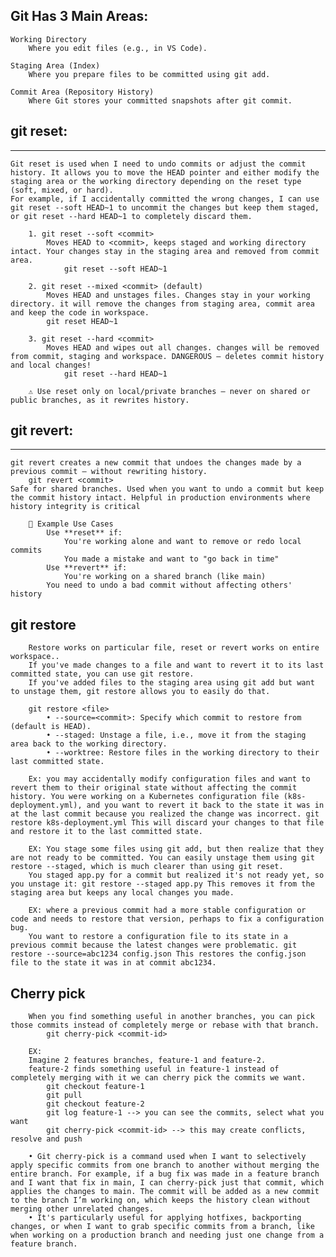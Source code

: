 ## Git Has 3 Main Areas:
    Working Directory
        Where you edit files (e.g., in VS Code).

    Staging Area (Index)
        Where you prepare files to be committed using git add.

    Commit Area (Repository History)
        Where Git stores your committed snapshots after git commit.

## git reset:
-------------
    Git reset is used when I need to undo commits or adjust the commit history. It allows you to move the HEAD pointer and either modify the staging area or the working directory depending on the reset type (soft, mixed, or hard). 
    For example, if I accidentally committed the wrong changes, I can use git reset --soft HEAD~1 to uncommit the changes but keep them staged, or git reset --hard HEAD~1 to completely discard them.
            
        1. git reset --soft <commit>
            Moves HEAD to <commit>, keeps staged and working directory intact. Your changes stay in the staging area and removed from commit area. 
                git reset --soft HEAD~1

        2. git reset --mixed <commit> (default)
            Moves HEAD and unstages files. Changes stay in your working directory. it will remove the changes from staging area, commit area and keep the code in workspace.
            git reset HEAD~1

        3. git reset --hard <commit>
            Moves HEAD and wipes out all changes. changes will be removed from commit, staging and workspace. DANGEROUS — deletes commit history and local changes!
                git reset --hard HEAD~1

        ⚠️ Use reset only on local/private branches — never on shared or public branches, as it rewrites history.

## git revert:
-------------
    git revert creates a new commit that undoes the changes made by a previous commit — without rewriting history.
        git revert <commit>
    Safe for shared branches. Used when you want to undo a commit but keep the commit history intact. Helpful in production environments where history integrity is critical

        🧠 Example Use Cases
            Use **reset** if:
                You're working alone and want to remove or redo local commits
                You made a mistake and want to "go back in time"
            Use **revert** if:
                You're working on a shared branch (like main)
            You need to undo a bad commit without affecting others' history

## git restore  

        Restore works on particular file, reset or revert works on entire workspace..
        If you've made changes to a file and want to revert it to its last committed state, you can use git restore. 
        If you've added files to the staging area using git add but want to unstage them, git restore allows you to easily do that.
        
        git restore <file>
            • --source=<commit>: Specify which commit to restore from (default is HEAD).
            • --staged: Unstage a file, i.e., move it from the staging area back to the working directory.
            • --worktree: Restore files in the working directory to their last committed state.
            
        Ex: you may accidentally modify configuration files and want to revert them to their original state without affecting the commit history. You were working on a Kubernetes configuration file (k8s-deployment.yml), and you want to revert it back to the state it was in at the last commit because you realized the change was incorrect. git restore k8s-deployment.yml This will discard your changes to that file and restore it to the last committed state.

        EX: You stage some files using git add, but then realize that they are not ready to be committed. You can easily unstage them using git restore --staged, which is much clearer than using git reset.
        You staged app.py for a commit but realized it's not ready yet, so you unstage it: git restore --staged app.py This removes it from the staging area but keeps any local changes you made.
        
        EX: where a previous commit had a more stable configuration or code and needs to restore that version, perhaps to fix a configuration bug.
        You want to restore a configuration file to its state in a previous commit because the latest changes were problematic. git restore --source=abc1234 config.json This restores the config.json file to the state it was in at commit abc1234.

## Cherry pick 

        When you find something useful in another branches, you can pick those commits instead of completely merge or rebase with that branch.
            git cherry-pick <commit-id>
        
        EX:
        Imagine 2 features branches, feature-1 and feature-2. 
        feature-2 finds something useful in feature-1 instead of completely merging with it we can cherry pick the commits we want.
            git checkout feature-1
            git pull
            git checkout feature-2
            git log feature-1 --> you can see the commits, select what you want
            git cherry-pick <commit-id> --> this may create conflicts, resolve and push
        
        • Git cherry-pick is a command used when I want to selectively apply specific commits from one branch to another without merging the entire branch. For example, if a bug fix was made in a feature branch and I want that fix in main, I can cherry-pick just that commit, which applies the changes to main. The commit will be added as a new commit to the branch I’m working on, which keeps the history clean without merging other unrelated changes.
        • It's particularly useful for applying hotfixes, backporting changes, or when I want to grab specific commits from a branch, like when working on a production branch and needing just one change from a feature branch.

